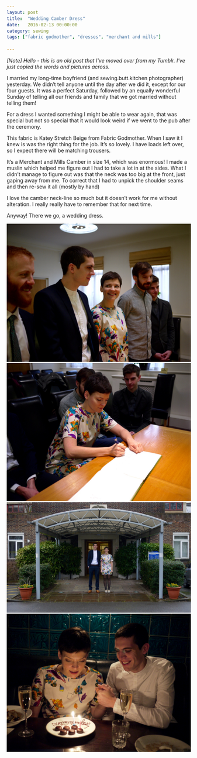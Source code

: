 ```yaml
---
layout: post
title:  "Wedding Camber Dress"
date:   2016-02-13 00:00:00
category: sewing
tags: ["fabric godmother", "dresses", "merchant and mills"]

---
```


_[Note] Hello - this is an old post that I've moved over from my Tumblr. I've just copied the words and pictures across._

I married my long-time boyfriend (and sewing.butt.kitchen photographer) yesterday. We didn’t tell anyone until the day after we did it, except for our four guests. It was a perfect Saturday, followed by an equally wonderful Sunday of telling all our friends and family that we got married without telling them!

For a dress I wanted something I might be able to wear again, that was special but not so special that it would look weird if we went to the pub after the ceremony.

This fabric is Katey Stretch Beige from Fabric Godmother. When I saw it I knew is was the right thing for the job. It’s so lovely. I have loads left over, so I expect there will be matching trousers.

It’s a Merchant and Mills Camber in size 14, which was enormous! I made a muslin which helped me figure out I had to take a lot in at the sides. What I didn’t manage to figure out was that the neck was too big at the front, just gaping away from me. To correct that I had to unpick the shoulder seams and then re-sew it all (mostly by hand)

I love the camber neck-line so much but it doesn’t work for me without alteration. I really really have to remember that for next time.

Anyway! There we go, a wedding dress.

![Wedding camber](/assets/img/sewing/wedding.1.jpg)
![Wedding camber](/assets/img/sewing/wedding.2.jpg)
![Wedding camber](/assets/img/sewing/wedding.3.jpg)
![Wedding camber](/assets/img/sewing/wedding.4.jpg)
